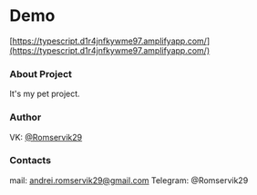 # Demo
[https://typescript.d1r4jnfkywme97.amplifyapp.com/](https://typescript.d1r4jnfkywme97.amplifyapp.com/)
### About Project 
It's my pet project. 

### Author 
VK: [@Romservik29](https://vk.com/romservik29)
### Contacts 
mail: andrei.romservik29@gmail.com
Telegram: @Romservik29
